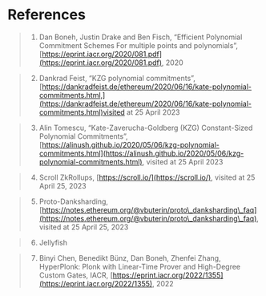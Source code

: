 # References

> 1. Dan Boneh, Justin Drake and Ben Fisch, “Efficient Polynomial Commitment Schemes For multiple points and polynomials”, [https://eprint.iacr.org/2020/081.pdf](https://eprint.iacr.org/2020/081.pdf), 2020

> 2. Dankrad Feist, “KZG polynomial commitments”, [https://dankradfeist.de/ethereum/2020/06/16/kate-polynomial-commitments.html,](https://dankradfeist.de/ethereum/2020/06/16/kate-polynomial-commitments.html)visited at 25 April 2023

> 3. Alin Tomescu, “Kate-Zaverucha-Goldberg (KZG) Constant-Sized Polynomial Commitments”, [https://alinush.github.io/2020/05/06/kzg-polynomial-commitments.html](https://alinush.github.io/2020/05/06/kzg-polynomial-commitments.html), visited at 25 April 2023

> 4. Scroll ZkRollups, [https://scroll.io/](https://scroll.io/), visited at 25 April 25, 2023

> 5. Proto-Danksharding, [https://notes.ethereum.org/@vbuterin/proto\_danksharding\_faq](https://notes.ethereum.org/@vbuterin/proto\_danksharding\_faq), visited at 25 April 25, 2023

> 6. Jellyfish

> 7. Binyi Chen, Benedikt Bünz, Dan Boneh, Zhenfei Zhang, HyperPlonk: Plonk with Linear-Time Prover and High-Degree Custom Gates, IACR, [https://eprint.iacr.org/2022/1355](https://eprint.iacr.org/2022/1355), 2022
